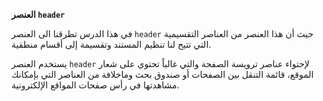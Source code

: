 **العنصر `header`**


في هذا الدرس تطرقنا الى العنصر `header` حيث أن هذا العنصر من العناصر التقسيمية التي تتيح لنا تنظيم المستند وتقسيمة إلى أقسام منطقية.

يستخدم العنصر `header` لإحتواء عناصر ترويسة الصفحة والتي غالباً تحتوي على شعار الموقع، قائمة التنقل بين الصفحات أو صندوق بحث وماخلافة من العناصر التي بإمكانك مشاهدتها في رأس صفحات المواقع الإلكترونية. 